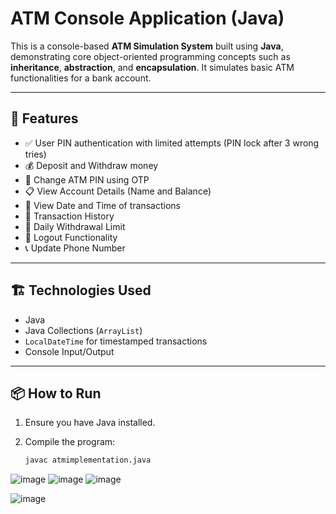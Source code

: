 # ATM Console Application (Java)

This is a console-based **ATM Simulation System** built using **Java**, demonstrating core object-oriented programming concepts such as **inheritance**, **abstraction**, and **encapsulation**. It simulates basic ATM functionalities for a bank account.

---

## 🚀 Features

- ✅ User PIN authentication with limited attempts (PIN lock after 3 wrong tries)
- 💰 Deposit and Withdraw money
- 🔐 Change ATM PIN using OTP
- 📋 View Account Details (Name and Balance)
- 📅 View Date and Time of transactions
- 🧾 Transaction History
- 💸 Daily Withdrawal Limit
- 🔄 Logout Functionality
- 📞 Update Phone Number

---

## 🏗️ Technologies Used

- Java
- Java Collections (`ArrayList`)
- `LocalDateTime` for timestamped transactions
- Console Input/Output

---

## 📦 How to Run

1. Ensure you have Java installed.
2. Compile the program:

   ```bash
   javac atmimplementation.java
![image](https://github.com/user-attachments/assets/e46bed02-3639-4a6e-9493-ce1f146d0fce)
![image](https://github.com/user-attachments/assets/d1c36557-04f9-48c3-b9af-470095e4acdc)
![image](https://github.com/user-attachments/assets/5263e9cc-cd9d-4077-9856-eca1a4d7cbe1)



![image](https://github.com/user-attachments/assets/400d68c2-041e-475b-8d3c-331699cad385)
